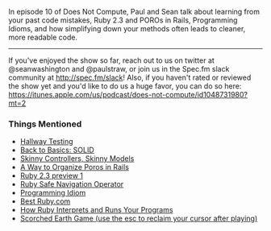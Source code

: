 In episode 10 of Does Not Compute, Paul and Sean talk about learning from your past code mistakes, Ruby 2.3 and POROs in Rails, Programming Idioms, and how simplifying down your methods often leads to cleaner, more readable code.

---

If you've enjoyed the show so far, reach out to us on twitter at @seanwashington and @paulstraw, or join us in the Spec.fm slack community at http://spec.fm/slack! Also, if you haven't rated or reviewed the show yet and you'd like to do us a huge favor, you can do so here: https://itunes.apple.com/us/podcast/does-not-compute/id1048731980?mt=2

### Things Mentioned

* [Hallway Testing](https://en.wikipedia.org/wiki/Usability_testing#Hallway_testing)
* [Back to Basics: SOLID](https://robots.thoughtbot.com/back-to-basics-solid)
* [Skinny Controllers, Skinny Models](https://robots.thoughtbot.com/skinny-controllers-skinny-models)
* [A Way to Organize Poros in Rails](http://vrybas.github.io/blog/2014/08/15/a-way-to-organize-poros-in-rails/)
* [Ruby 2.3 preview 1](https://www.ruby-lang.org/en/news/2015/11/11/ruby-2-3-0-preview1-released/)
* [Ruby Safe Navigation Operator](http://mitrev.net/ruby/2015/11/13/the-operator-in-ruby/)
* [Programming Idiom](https://en.wikipedia.org/wiki/Programming_idiom)
* [Best Ruby.com](http://best-ruby.com/)
* [How Ruby Interprets and Runs Your Programs](http://blog.honeybadger.io/how-ruby-interprets-and-runs-your-programs/)
* [Scorched Earth Game (use the esc to reclaim your cursor after playing)](https://archive.org/details/msdos_Scorched_Earth_1991)
